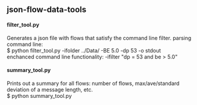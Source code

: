 ## json-flow-data-tools
#### filter_tool.py
Generates a json file with flows that satisfy the command line filter.
parsing command line:<br />
$ python filter_tool.py -ifolder ../Data/ -BE 5.0 -dp 53 -o stdout <br />
enchanced command line functionality: -ifilter "dp = 53 and be > 5.0"
#### summary_tool.py
Prints out a summary for all flows: number of flows, max/ave/standard deviation of a message length, etc.<br />
$ python summary_tool.py
